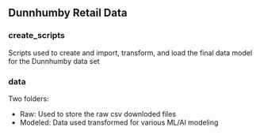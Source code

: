 ## Dunnhumby Retail Data

### create_scripts
Scripts used to create and import, transform, and load the final data model for the Dunnhumby data set

### data
Two folders:
<UL>
  <LI>Raw: Used to store the raw csv downloded files</LI>
  <LI>Modeled: Data used transformed for various ML/AI modeling</LI>
</UL>

